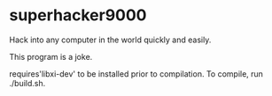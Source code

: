 # superhacker9000
Hack into any computer in the world quickly and easily.


This program is a joke. 

requires'libxi-dev' to be installed prior to compilation. To compile, run ./build.sh.
